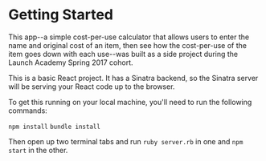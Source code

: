 # Getting Started
This app--a simple cost-per-use calculator that allows users to enter the name and original cost of an item, then see how the cost-per-use of the item goes down with each use--was built as a side project during the Launch Academy Spring 2017 cohort.

This is a basic React project. It has a Sinatra backend, so
the Sinatra server will be serving your React code up to the browser.

To get this running on your local machine, you'll need to run the following commands:

`npm install`
`bundle install`

Then open up two terminal tabs and run `ruby server.rb` in one and `npm start` in the other.
